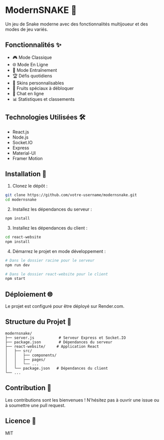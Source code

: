 # ModernSNAKE 🐍

Un jeu de Snake moderne avec des fonctionnalités multijoueur et des modes de jeu variés.

## Fonctionnalités ✨

- 🎮 Mode Classique
- 🌐 Mode En Ligne
- 🤖 Mode Entraînement
- 🏆 Défis quotidiens
- 🎨 Skins personnalisables
- 🍎 Fruits spéciaux à débloquer
- 💬 Chat en ligne
- 📊 Statistiques et classements

## Technologies Utilisées 🛠️

- React.js
- Node.js
- Socket.IO
- Express
- Material-UI
- Framer Motion

## Installation 🚀

1. Clonez le dépôt :
```bash
git clone https://github.com/votre-username/modernsnake.git
cd modernsnake
```

2. Installez les dépendances du serveur :
```bash
npm install
```

3. Installez les dépendances du client :
```bash
cd react-website
npm install
```

4. Démarrez le projet en mode développement :
```bash
# Dans le dossier racine pour le serveur
npm run dev

# Dans le dossier react-website pour le client
npm start
```

## Déploiement 🌐

Le projet est configuré pour être déployé sur Render.com.

## Structure du Projet 📁

```
modernsnake/
├── server.js           # Serveur Express et Socket.IO
├── package.json        # Dépendances du serveur
├── react-website/     # Application React
│   ├── src/
│   │   ├── components/
│   │   ├── pages/
│   │   └── ...
│   └── package.json   # Dépendances du client
└── ...
```

## Contribution 🤝

Les contributions sont les bienvenues ! N'hésitez pas à ouvrir une issue ou à soumettre une pull request.

## Licence 📝

MIT 